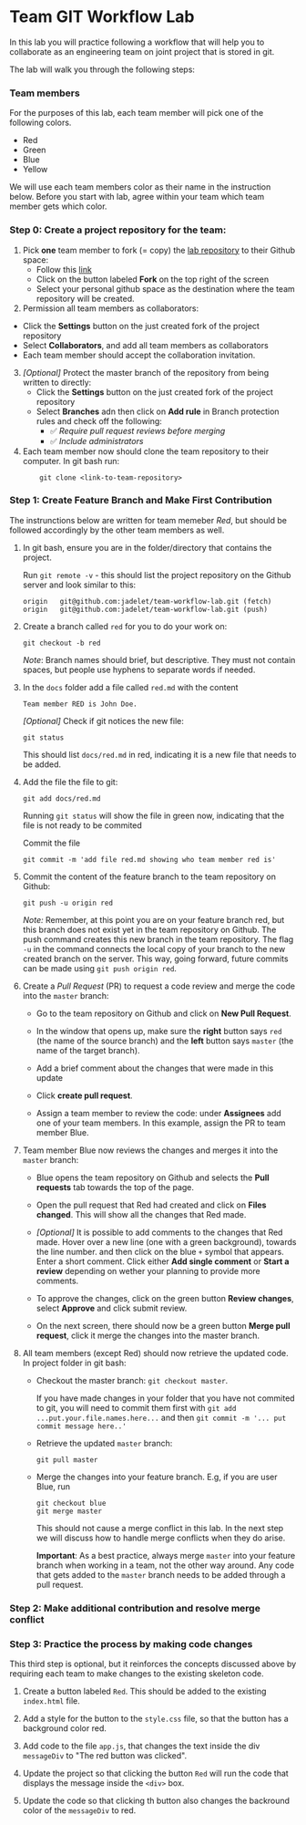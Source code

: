 # Team GIT Workflow Lab

In this lab you will practice following a workflow that will help you to collaborate as an engineering team on joint project that is stored in git.

The lab will walk you through the following steps:


### Team members

For the purposes of this lab, each team member will pick one of the following colors. 

- Red
- Green 
- Blue
- Yellow

We will use each team members color as their name in the instruction below. 
Before you start with lab, agree within your team which team member gets which color. 


### Step 0: Create a project repository for the team:

1. Pick **one** team member to fork (= copy) the [lab repository](https://github.com/ronnebg/team-workflow-lab) to 
   their Github space:
   - Follow this [link](https://github.com/ronnebg/team-workflow-lab)
   - Click on the button labeled **Fork** on the top right of the screen
   - Select your personal github space as the destination where the team repository will be created.
2.  Permission all team members as collaborators:
   - Click the **Settings** button on the just created fork of the project repository
   - Select **Collaborators**, and add all team members as collaborators
   - Each team member should accept the collaboration invitation.
3. _[Optional]_ Protect the master branch of the repository from being written to directly:
   - Click the **Settings** button on the just created fork of the project repository
   - Select **Branches** adn then click on **Add rule** in Branch protection rules and check off the following:
      - :white_check_mark: _Require pull request reviews before merging_
      - :white_check_mark: _Include administrators_
4. Each team member now should clone the team repository to their computer.  In git bash run:
   ```
       git clone <link-to-team-repository>
   ```   

### Step 1: Create Feature Branch and Make First Contribution

The instrunctions below are written for team memeber *Red*, but should be followed accordingly by the other team members as well.

1. In git bash, ensure you are in the folder/directory that contains the project. 

   Run `git remote -v` - this should list the project repository on the Github server and look similar to this:

   ```
   origin	git@github.com:jadelet/team-workflow-lab.git (fetch)
   origin	git@github.com:jadelet/team-workflow-lab.git (push)
   ```

2. Create a branch called `red` for you to do your work on:

   ```
   git checkout -b red
   ```

   _Note_: Branch names should brief, but descriptive. They must not contain spaces, but people use hyphens to separate words if needed. 

3. In the `docs` folder add a file called `red.md` with the content
   ```
   Team member RED is John Doe.
   ```

   _[Optional]_ Check if git notices the new file:

   ```
   git status
   ```

   This should list `docs/red.md` in red, indicating it is a new file that needs to be added. 
   

4. Add the file the file to git:
   ```
   git add docs/red.md
   ```
  
   Running `git status` will show the file in green now, indicating that the file is not ready to be commited

   Commit the file 
   ```
   git commit -m 'add file red.md showing who team member red is'
   ```

5. Commit the content of the feature branch to the team repository on Github:

   ```
   git push -u origin red
   ```

   _Note:_ Remember, at this point you are on your feature branch red, but this branch does not exist yet in the team repository on Github.  The push command creates this new branch in the team repository. The flag `-u` in the command connects the local copy of your branch to the new created branch on the server.  This way, going forward, future commits can be made using `git push origin red`.

6. Create a _Pull Request_  (PR) to request a code review and merge the code into the `master` branch:

   - Go to the team repository on Github and click on **New Pull Request**. 

   - In the window that opens up, make sure the **right** button says `red` (the name of the source branch) and the 
     **left** button says `master` (the name of the target branch). 

   - Add a brief comment about the changes that were made in this update

   - Click **create pull request**.

   - Assign a team member to review the code: under **Assignees** add one of your team members. In this example, assign the PR to team member Blue.  

7. Team member Blue now reviews the changes and merges it into the `master` branch:
  
   - Blue opens the team repository on Github and selects the **Pull requests** tab towards the top of the page.

   - Open the pull request that Red had created and click on **Files changed**. This will show all the changes that 
     Red made.

   - _[Optional]_ It is possible to add comments to the changes that Red made. Hover over a new line (one with a green background), towards the line number. and then click on the blue `+` symbol that appears. Enter a short comment. Click either **Add single comment** or **Start a review** depending on wether your planning to provide more comments.

   - To approve the changes, click on the green button **Review changes**, select **Approve** and click submit review.

   - On the next screen, there should now be a green button **Merge pull request**, click it merge the changes into the master branch. 

8. All  team members (except Red) should now retrieve the updated code. In project folder in git bash:

   - Checkout the master branch:  `git checkout master`.  
   
     If you have made changes in your folder that you have not commited to git,  you will need to commit them first with `git add ...put.your.file.names.here...` and then `git commit -m '... put commit message here..'`

   - Retrieve the updated `master` branch:

     ```
     git pull master
     ```

   - Merge the changes into your feature branch.  E.g, if you are user Blue, run

     ```
     git checkout blue
     git merge master
     ```

     This should not cause a merge conflict in this lab. In the next step we will discuss how to handle merge conflicts when 
     they do arise.

     **Important**: As a best practice, always merge `master` into your feature branch when working in a team, not the other way around.  Any code that gets added to the `master` branch needs to be added through a pull request. 


### Step 2: Make additional contribution and resolve merge conflict

### Step 3: Practice the process by making code changes

This third step is optional, but it reinforces the concepts discussed above by requiring each team to make changes to the existing 
skeleton code. 

1. Create a button labeled `Red`. This should be added to the existing `index.html` file.

2. Add a style for the button to the `style.css` file, so that the button has a background color red.

3. Add code to the file `app.js`, that changes the text inside the div `messageDiv` to "The red button was clicked".

4. Update the project so that clicking the button `Red` will run the code that displays the message inside the `<div>` box.

5. Update the code so that clicking th button also changes the backround color of the `messageDiv` to red.